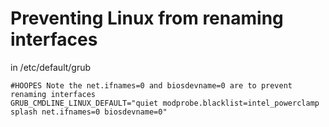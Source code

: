 <!-- TITLE: Linuxintrenaming -->
<!-- SUBTITLE: A quick summary of Linuxintrenaming -->

# Preventing Linux from renaming interfaces
in /etc/default/grub

```text
#HOOPES Note the net.ifnames=0 and biosdevname=0 are to prevent renaming interfaces
GRUB_CMDLINE_LINUX_DEFAULT="quiet modprobe.blacklist=intel_powerclamp splash net.ifnames=0 biosdevname=0"
```

